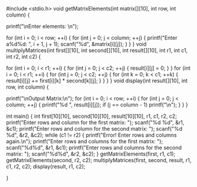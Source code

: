 #include <stdio.h>
void getMatrixElements(int matrix[][10], int row, int column) {

   printf("\nEnter elements: \n");

   for (int i = 0; i < row; ++i) {
      for (int j = 0; j < column; ++j) {
         printf("Enter a%d%d: ", i + 1, j + 1);
         scanf("%d", &matrix[i][j]);
      }
   }
}
void multiplyMatrices(int first[][10],
                      int second[][10],
                      int result[][10],
                      int r1, int c1, int r2, int c2) {

   for (int i = 0; i < r1; ++i) {
      for (int j = 0; j < c2; ++j) {
         result[i][j] = 0;
      }
   }
   for (int i = 0; i < r1; ++i) {
      for (int j = 0; j < c2; ++j) {
         for (int k = 0; k < c1; ++k) {
            result[i][j] += first[i][k] * second[k][j];
         }
      }
   }
}
void display(int result[][10], int row, int column) {

   printf("\nOutput Matrix:\n");
   for (int i = 0; i < row; ++i) {
      for (int j = 0; j < column; ++j) {
         printf("%d  ", result[i][j]);
         if (j == column - 1)
            printf("\n");
      }
   }
}

int main() {
   int first[10][10], second[10][10], result[10][10], r1, c1, r2, c2;
   printf("Enter rows and column for the first matrix: ");
   scanf("%d %d", &r1, &c1);
   printf("Enter rows and column for the second matrix: ");
   scanf("%d %d", &r2, &c2);
   while (c1 != r2) {
      printf("Error! Enter rows and columns again.\n");
      printf("Enter rows and columns for the first matrix: ");
      scanf("%d%d", &r1, &c1);
      printf("Enter rows and columns for the second matrix: ");
      scanf("%d%d", &r2, &c2);
   }
   getMatrixElements(first, r1, c1);
   getMatrixElements(second, r2, c2);
   multiplyMatrices(first, second, result, r1, c1, r2, c2);
   display(result, r1, c2);


}
